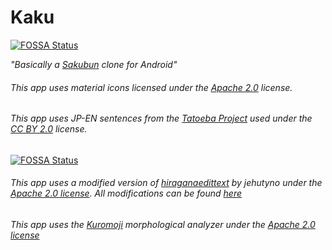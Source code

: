 # Kaku
[![FOSSA Status](https://app.fossa.com/api/projects/git%2Bgithub.com%2Fhernikplays%2Fkaku.svg?type=shield)](https://app.fossa.com/projects/git%2Bgithub.com%2Fhernikplays%2Fkaku?ref=badge_shield)

*"Basically a [Sakubun](https://sakubun.herokuapp.com) clone for Android"*

###### This app uses material icons licensed under the [Apache 2.0](https://www.apache.org/licenses/LICENSE-2.0.txt) license.
###### This app uses JP-EN sentences from the [Tatoeba Project](https://tatoeba.org) used under the [CC BY 2.0](https://creativecommons.org/licenses/by/2.0/) license.

[![FOSSA Status](https://app.fossa.com/api/projects/git%2Bgithub.com%2Fhernikplays%2Fkaku.svg?type=large)](https://app.fossa.com/projects/git%2Bgithub.com%2Fhernikplays%2Fkaku?ref=badge_large)

###### This app uses a modified version of [hiraganaedittext](https://github.com/jehutyno/hiraganaedittext) by jehutyno under the [Apache 2.0 license](https://github.com/jehutyno/hiraganaedittext/blob/master/LICENSE). All modifications can be found [here](https://github.com/hernikplays/kaku/blob/main/MODIFIED)
###### This app uses the [Kuromoji](https://github.com/atilika/kuromoji) morphological analyzer under the [Apache 2.0 license](https://github.com/atilika/kuromoji/blob/master/LICENSE.md)
